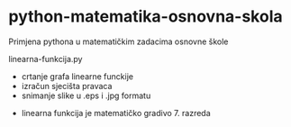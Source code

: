 # python-matematika-osnovna-skola
Primjena pythona u matematičkim zadacima osnovne škole

linearna-funkcija.py
  - crtanje grafa linearne funckije
  - izračun sjecišta pravaca
  - snimanje slike u .eps i .jpg formatu
  
  * linearna funkcija je matematičko gradivo 7. razreda
